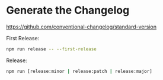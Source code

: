 # Generate the Changelog

https://github.com/conventional-changelog/standard-version

First Release:

```sh
npm run release -- --first-release
```

Release:

```sh
npm run [release:minor | release:patch | release:major]
```

